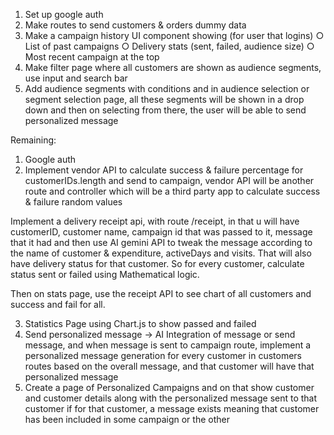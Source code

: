 1. Set up google auth
2. Make routes to send customers & orders dummy data
3. Make a campaign history UI component showing (for user that logins)
    ○ List of past campaigns 
    ○ Delivery stats (sent, failed, audience size) 
    ○ Most recent campaign at the top 
4. Make filter page where all customers are shown as audience segments, use input and search bar
5. Add audience segments with conditions and in audience selection or segment selection page, all these segments will be shown in a drop down and then on selecting from there, the user will be able to send personalized message


Remaining:
1. Google auth
2. Implement vendor API to calculate success & failure percentage for customerIDs.length and send to campaign, vendor API will be another route and controller which will be a third party app to calculate success & failure random values

Implement a delivery receipt api, with route /receipt, in that u will have customerID, customer name, campaign id that was passed to it, message that it had and then use AI gemini API to tweak the message according to the name of customer & expenditure, activeDays and visits. That will also have delivery status for that customer. So for every customer, calculate status sent or failed using Mathematical logic.

Then on stats page, use the receipt API to see chart of all customers and success and fail for all. 

3. Statistics Page using Chart.js to show passed and failed
4. Send personalized message -> AI Integration of message or send message, and when message is sent to campaign route, implement a personalized message generation for every customer in customers routes based on the overall message, and that customer will have that personalized message
5. Create a page of Personalized Campaigns and on that show customer and customer details along with the personalized message sent to that customer if for that customer, a message exists meaning that customer has been included in some campaign or the other
